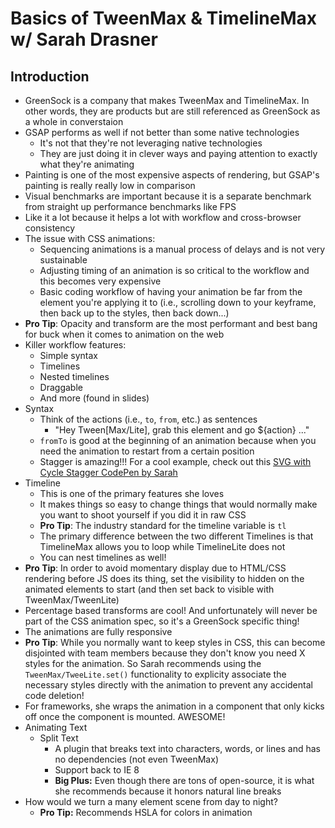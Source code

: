 # Basics of TweenMax & TimelineMax w/ Sarah Drasner

## Introduction

- GreenSock is a company that makes TweenMax and TimelineMax. In other words, they are products but are still referenced as GreenSock as a whole in converstaion
- GSAP performs as well if not better than some native technologies
    - It's not that they're not leveraging native technologies
    - They are just doing it in clever ways and paying attention to exactly what they're animating
- Painting is one of the most expensive aspects of rendering, but GSAP's painting is really really low in comparison
- Visual benchmarks are important because it is a separate benchmark from straight up performance benchmarks like FPS
- Like it a lot because it helps a lot with workflow and cross-browser consistency
- The issue with CSS animations:
    - Sequencing animations is a manual process of delays and is not very sustainable
    - Adjusting timing of an animation is so critical to the workflow and this becomes very expensive
    - Basic coding workflow of having your animation be far from the element you're applying it to (i.e., scrolling down to your keyframe, then back up to the styles, then back down...)
- **Pro Tip**: Opacity and transform are the most performant and best bang for buck when it comes to animation on the web
- Killer workflow features:
    - Simple syntax
    - Timelines
    - Nested timelines
    - Draggable
    - And more (found in slides)
- Syntax
    - Think of the actions (i.e., `to`, `from`, etc.) as sentences
        - "Hey Tween[Max/Lite], grab this element and go ${action} ..."
    - `fromTo` is good at the beginning of an animation because when you need the animation to restart from a certain position
    - Stagger is amazing!!! For a cool example, check out this [SVG with Cycle Stagger CodePen by Sarah](https://codepen.io/sdras/pen/XmmjQb)
- Timeline
    - This is one of the primary features she loves
    - It makes things so easy to change things that would normally make you want to shoot yourself if you did it in raw CSS
    - **Pro Tip**: The industry standard for the timeline variable is `tl`
    - The primary difference between the two different Timelines is that TimelineMax allows you to loop while TimelineLite does not
    - You can nest timelines as well!
- **Pro Tip**: In order to avoid momentary display due to HTML/CSS rendering before JS does its thing, set the visibility to hidden on the animated elements to start (and then set back to visible with TweenMax/TweenLite)
- Percentage based transforms are cool! And unfortunately will never be part of the CSS animation spec, so it's a GreenSock specific thing!
- The animations are fully responsive
- **Pro Tip**: While you normally want to keep styles in CSS, this can become disjointed with team members because they don't know you need X styles for the animation. So Sarah recommends using the `TweenMax/TweeLite.set()` functionality to explicity associate the necessary styles directly with the animation to prevent any accidental code deletion!
- For frameworks, she wraps the animation in a component that only kicks off once the component is mounted. AWESOME!
- Animating Text
    - Split Text
        - A plugin that breaks text into characters, words, or lines and has no dependencies (not even TweenMax)
        - Support back to IE 8
        - **Big Plus:** Even though there are tons of open-source, it is what she recommends because it honors natural line breaks
- How would we turn a many element scene from day to night?
    - **Pro Tip:** Recommends HSLA for colors in animation
    